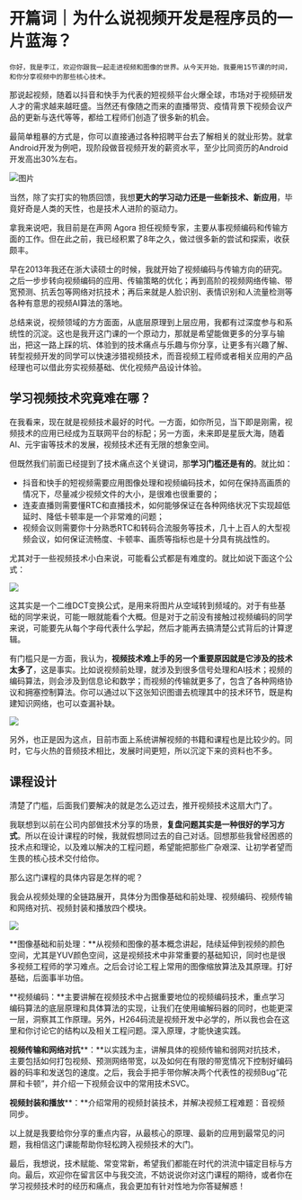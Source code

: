 # 开篇词｜为什么说视频开发是程序员的一片蓝海？

    你好，我是李江，欢迎你跟我一起走进视频和图像的世界。从今天开始，我要用15节课的时间，和你分享视频中的那些核心技术。

那说起视频，随着以抖音和快手为代表的短视频平台火爆全球，市场对于视频研发人才的需求越来越旺盛。当然还有像随之而来的直播带货、疫情背景下视频会议产品的更新与迭代等等，都给工程师们创造了很多新的机会。

最简单粗暴的方式是，你可以直接通过各种招聘平台去了解相关的就业形势。就拿Android开发为例吧，现阶段做音视频开发的薪资水平，至少比同资历的Android开发高出30%左右。

![图片](https://static001.geekbang.org/resource/image/7e/fb/7eb645a161768db0573b8d8c4f63bdfb.png?wh=1870x692)

当然，除了实打实的物质回馈，我想**更大的学习动力还是一些新技术、新应用**，毕竟好奇是人类的天性，也是技术人进阶的驱动力。

拿我来说吧，我目前是在声网 Agora 担任视频专家，主要从事视频编码和传输方面的工作。但在此之前，我已经积累了8年之久，做过很多新的尝试和探索，收获颇丰。

早在2013年我还在浙大读硕士的时候，我就开始了视频编码与传输方向的研究。之后一步步转向视频编码的应用、传输策略的优化；再到高阶的视频网络传输、带宽预测、抗丢包等网络对抗技术；再后来就是人脸识别、表情识别和人流量检测等各种有意思的视频AI算法的落地。

总结来说，视频领域的方方面面，从底层原理到上层应用，我都有过深度参与和系统性的沉淀。这也是我开这门课的一个原动力，那就是希望能做更多的分享与输出，把这一路上踩的坑、体验到的技术痛点与乐趣与你分享，让更多有兴趣了解、转型视频开发的同学可以快速涉猎视频技术，而音视频工程师或者相关应用的产品经理也可以借此夯实视频基础、优化视频产品设计体验。

## **学习视频技术究竟难在哪？**

在我看来，现在就是视频技术最好的时代。一方面，如你所见，当下即是刚需，视频技术的应用已经成为互联网平台的标配；另一方面，未来即是星辰大海，随着AI、元宇宙等技术的发展，视频技术还有无限的想象空间。

但既然我们前面已经提到了技术痛点这个关键词，那**学习门槛还是有的**。就比如：

*   抖音和快手的短视频需要应用图像处理和视频编码技术，如何在保持高画质的情况下，尽量减少视频文件的大小，是很难也很重要的；
*   连麦直播则需要懂RTC和直播技术，如何能够保证在各种网络状况下实现超低延时、降低卡顿率是一个非常难的问题；
*   视频会议则需要你十分熟悉RTC和转码合流服务等技术，几十上百人的大型视频会议，如何保证流畅度、卡顿率、画质等指标也是十分具有挑战性的。

尤其对于一些视频技术小白来说，可能看公式都是有难度的。就比如说下面这个公式：

![](https://static001.geekbang.org/resource/image/02/64/027c41f5f8ca3d9bd9d2111e9ef42e64.jpg?wh=1300x696)

这其实是一个二维DCT变换公式，是用来将图片从空域转到频域的。对于有些基础的同学来说，可能一眼就能看个大概。但是对于之前没有接触过视频编码的同学来说，可能要先从每个字母代表什么学起，然后才能再去搞清楚公式背后的计算逻辑。

有门槛只是一方面，我认为，**视频技术难上手的另一个重要原因就是它涉及的技术太多了**，这是事实。比如说视频前处理，就涉及到很多信号处理和AI技术；视频的编码算法，则会涉及到信息论和数学；而视频的传输就更多了，包含了各种网络协议和拥塞控制算法。你可以通过以下这张知识图谱去梳理其中的技术环节，既是构建知识网络，也可以查漏补缺。

![](https://static001.geekbang.org/resource/image/40/e1/4081cb62214939fc0373793eae0abbe1.jpg?wh=2362x1837)

另外，也正是因为这点，目前市面上系统讲解视频的书籍和课程也是比较少的。同时，它与火热的音频技术相比，发展时间更短，所以沉淀下来的资料也不多。

## 课程设计

清楚了门槛，后面我们要解决的就是怎么迈过去，推开视频技术这扇大门了。

我联想到以前在公司内部做技术分享的场景，**复盘问题其实是一种很好的学习方式**。所以在设计课程的时候，我就假想同过去的自己对话。回想那些我曾经困惑的技术点和理论，以及难以解决的工程问题，希望能把那些广杂艰深、让初学者望而生畏的核心技术交付给你。

那么这门课程的具体内容是怎样的呢？

我会从视频处理的全链路展开，具体分为图像基础和前处理、视频编码、视频传输和网络对抗、视频封装和播放四个模块。

![](https://static001.geekbang.org/resource/image/5e/61/5e154cd7319212970de004ba7b2e6961.jpg?wh=1618x1216)

**图像基础和前处理：**从视频和图像的基本概念讲起，陆续延伸到视频的颜色空间，尤其是YUV颜色空间，这是视频技术中非常重要的基础知识，同时也是很多视频工程师的学习难点。之后会讨论工程上常用的图像缩放算法及其原理。打好基础，后面事半功倍。

**视频编码：**主要讲解在视频技术中占据重要地位的视频编码技术，重点学习编码算法的底层原理和具体算法的实现，让我们在使用编解码器的同时，也能更深一层，洞察其工作原理。另外，H264码流是视频开发中必学的，所以我也会在这里和你讨论它的结构以及相关工程问题。深入原理，才能快速实践。

**视频传输和网络对抗****：**以实践为主，讲解具体的视频传输和弱网对抗技术，主要包括如何打包视频、预测网络带宽，以及如何在有限的带宽情况下控制好编码器的码率和发送包的速度。之后，我会手把手带你解决两个代表性的视频Bug“花屏和卡顿”，并介绍一下视频会议中的常用技术SVC。

**视频封装和播放****：**介绍常用的视频封装技术，并解决视频工程难题：音视频同步。

以上就是我要给你分享的重点内容，从最核心的原理、最新的应用到最常见的问题，我相信这门课能帮助你轻松跨入视频技术的大门。

最后，我想说，技术赋能、常变常新，希望我们都能在时代的洪流中锚定目标与方向。最后，欢迎你在留言区中与我交流，不妨说说你对这门课程的期待，或者你在学习视频技术时的经历和痛点，我会更加有针对性地为你答疑解惑！
    